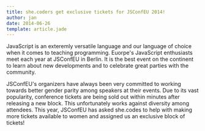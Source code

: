 ```yaml
---
title: she.coders get exclusive tickets for JSConfEU 2014!
author: jan
date: 2014-06-26
template: article.jade
---
```


JavaScript is an exteremly versatile language and our language of choice when it comes to teaching programming. Euorpe's JavaScript enthusiasts meet each year at JSConfEU in Berlin. It is the best event on the continent to learn about new developments and to celebrate  great parties with the community.

JSConfEU's organizers have always been very committed to working towards better gender parity among speakers at their events. Due to its vast popularity, conference tickets are being sold out within minutes after releasing a new block. This unfortunately works against diversity among attendees. This year, JSConfEU has asked she.codes to help with making more tickets available to women and assigned us an exclusive block of tickets!

<span class="more"></span>




